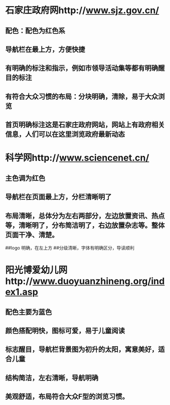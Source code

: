 # 石家庄政府网http://www.sjz.gov.cn/
## 配色：配色为红色系
## 导航栏在最上方，方便快捷
## 有明确的标注和指示，例如市领导活动集等都有明确醒目的标注
## 有符合大众习惯的布局：分块明确，清除，易于大众浏览
## 首页明确标注这是石家庄政府网站，网站上有政府相关信息，人们可以在这里浏览政府最新动态



# 科学网http://www.sciencenet.cn/
## 主色调为红色
## 导航栏在页面最上方，分栏清晰明了
## 布局清晰，总体分为左右两部分，左边放置资讯、热点等，清晰明了，分布简洁明了，右边放置杂志等。整体页面干净、清楚。
##logo 明确，在左上方
##分级清晰，字体有明确区分，导读顺利




# 阳光博爱幼儿网http://www.duoyuanzhineng.org/index1.asp
## 配色主要为蓝色
## 颜色搭配明快，图标可爱，易于儿童阅读
## 标志醒目，导航栏背景图为初升的太阳，寓意美好，适合儿童
## 结构简洁，左右清晰，导航明确
## 美观舒适，布局符合大众F型的浏览习惯。

